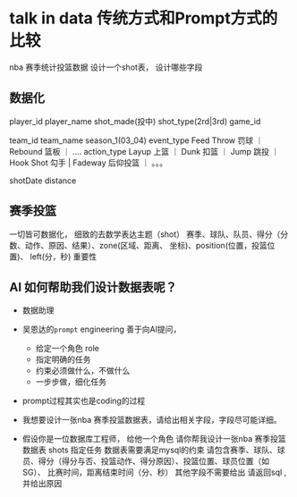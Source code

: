 # talk in data  传统方式和Prompt方式的比较

nba 赛季统计投篮数据 设计一个shot表， 设计哪些字段  
## 数据化 
player_id player_name shot_made(投中) shot_type(2rd|3rd) game_id 

team_id  team_name season_1(03_04) 
event_type Feed Throw 罚球  ｜ Rebound 篮板 ｜ ....
action_type Layup 上篮  ｜ Dunk 扣篮 ｜ Jump 跳投  ｜ Hook Shot 勾手 | Fadeway 后仰投篮  ｜ 。。。

shotDate
distance 

## 赛季投篮

一切皆可数据化， 细致的去数学表达主题（shot）
赛季、球队、队员、得分（分数、动作、原因、结果）、zone(区域、距离、 坐标)、position(位置，投篮位置)、 left(分，秒) 重要性


## AI 如何帮助我们设计数据表呢？
- 数据助理
- 吴恩达的`prompt` engineering 善于向AI提问， 
  - 给定一个角色 role 
  - 指定明确的任务
  - 约束必须做什么，不做什么
  - 一步步做，细化任务
- prompt过程其实也是coding的过程 

- 我想要设计一张nba 赛季投篮数据表，请给出相关字段，字段尽可能详细。
- 假设你是一位数据库工程师，   给他一个角色
  请你帮我设计一张nba 赛季投篮数据表 shots  指定任务
  数据表需要满足mysql的约束
  请包含赛季、球队、球员、得分（得分与否、投篮动作、得分原因）、投篮位置、球员位置（如SG）、
  比赛时间，距离结束时间（分、秒）
  其他字段不需要给出
  请返回sql , 并给出原因